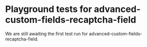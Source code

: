 # Playground tests for advanced-custom-fields-recaptcha-field
We are still awaiting the first test run for advanced-custom-fields-recaptcha-field.
